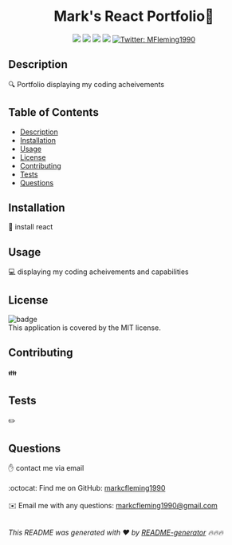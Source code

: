 
 ##  <h1 align=center>Mark's React Portfolio👋</h1> 
<p align="center">
    <img src="https://img.shields.io/github/repo-size/markcfleming1990/Marks_Awesome_portfolio" />
    <img src="https://img.shields.io/github/languages/top/markcfleming1990/Marks_Awesome_portfolio"  />
    <img src="https://img.shields.io/github/issues/markcfleming1990/Marks_Awesome_portfolio" />
    <img src="https://img.shields.io/github/last-commit/markcfleming1990/Marks_Awesome_portfolio" >
    <a href="https://twitter.com/MFleming1990">
        <img alt="Twitter: MFleming1990" src="https://img.shields.io/twitter/follow/MFleming1990.svg?style=social" target="_blank" />
    </a>
</p>

## Description
🔍 Portfolio displaying my coding acheivements
## Table of Contents
- [Description](#description)
- [Installation](#installation)
- [Usage](#usage)
- [License](#license)
- [Contributing](#contributing)
- [Tests](#tests)
- [Questions](#questions)
## Installation
💾 install react 
## Usage
💻 displaying my coding acheivements and capabilities
## License
![badge](https://img.shields.io/badge/license-MIT-brightgreen)
<br />
This application is covered by the MIT license. 
## Contributing
👪 
## Tests
✏️ 
## Questions
✋ contact me via email <br />
<br />
:octocat: Find me on GitHub: [markcfleming1990](https://github.com/markcfleming1990)<br />
<br />
✉️ Email me with any questions: markcfleming1990@gmail.com<br /><br />

_This README was generated with ❤️ by [README-generator](https://github.com/markcfleming1990/README-generator) 🔥🔥🔥_

